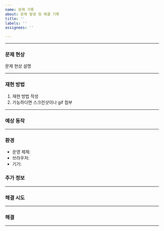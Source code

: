 ```yaml
---
name: 문제 기록
about: 문제 발생 및 해결 기록
title: ''
labels: ''
assignees: ''

---
```


---
### 문제 현상  
문제 현상 설명

---
### 재현 방법  
1. 재현 방법 작성  
2. 가능하다면 스크린샷이나  gif 첨부

---

### 예상 동작

---

### 환경

- 운영 체제:
- 브라우저:
- 기기:

### 추가 정보

---

### 해결 시도

---

### 해결

---
